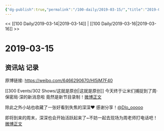 ```yaml
---
{"dg-publish":true,"permalink":"/100-daily/2019-03-15/","title":"2019-03-15"}
---
```



<< [[100 Daily/2019-03-14\|2019-03-14]] | [[100 Daily/2019-03-16\|2019-03-16]] >>

# 2019-03-15

## 资讯站 记录

原博链接: https://weibo.com/6466290670/Hl5jM7F40

[[300 Events/302 Shows/这就是原创\|这就是原创]]
今天终于让米们捕捉到了周·保密局·深的新消息啦 竟然是新节目录制！[微博正文](https://m.weibo.cn/6466290670/4350162572483163)

除此之外小站也收藏了一张好看到失焦的深深❤️ 感谢分享！[@Dlo_ooooo](https://weibo.com/n/Dlo_ooooo)

即将到来的周末，深深也会开始活跃起来了~不妨一起去现场为周老师打电话吧！
[微博正文](https://m.weibo.cn/5516625428/4348813588122679)
